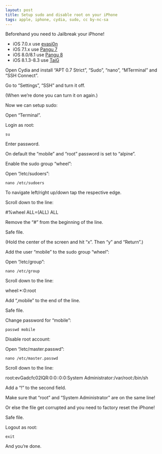 ```yaml
---
layout: post
title: Setup sudo and disable root on your iPhone
tags: apple, iphone, cydia, sudo, cc by-nc-sa
---
```


Beforehand you need to Jailbreak your iPhone!

- iOS 7.0.x use [evasi0n](http://evasi0n.com/)
- iOS 7.1.x use [Pangu 7](http://en.7.pangu.io/)
- iOS 8.0/8.1 use [Pangu 8](http://en.pangu.io/)
- iOS 8.1.3-8.3 use [TaiG](http://www.taig.com/en/)

Open Cydia and install “APT 0.7 Strict”, “Sudo”, “nano”, “MTerminal” and “SSH Connect”.

Go to “Settings”, “SSH” and turn it off.

(When we’re done you can turn it on again.)

Now we can setup sudo:

Open “Terminal”.

Login as root:

```
su
```

Enter password.

On default the “mobile” and “root” password is set to “alpine”.

Enable the sudo group “wheel”:

Open “/etc/sudoers”:

```
nano /etc/sudoers
```

To navigate left/right up/down tap the respective edge.

Scroll down to the line:

#%wheel
ALL=(ALL) ALL

Remove the “#” from the beginning of the line.

Safe file.

(Hold the center of the screen and hit “x”. Then “y” and “Return”.)

Add the user “mobile” to the sudo group “wheel”:

Open “/etc/group”:

```
nano /etc/group 
```

Scroll down to the line:

wheel:*:0:root

Add “,mobile” to the end of the line.

Safe file.

Change password for “mobile”:

```
passwd mobile 
```

Disable root account:

Open “/etc/master.passwd”:

```
nano /etc/master.passwd 
```

Scroll down to the line:

root:evGadcfc02lQR:0:0::0:0:System Administrator:/var/root:/bin/sh

Add a “!” to the second field.

Make sure that “root” and “System Administrator” are on the same line!

Or else the file get corrupted and you need to factory reset the iPhone!

Safe file.

Logout as root:

```
exit 
```

And you’re done.
